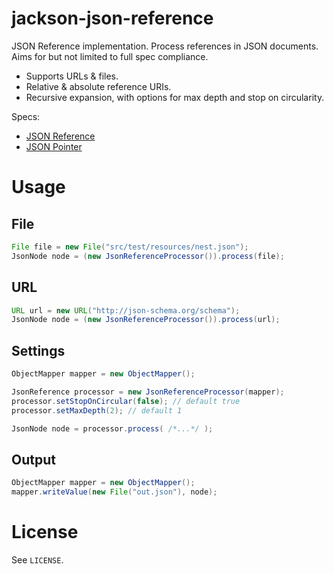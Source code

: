 jackson-json-reference
==============

JSON Reference implementation. Process references in JSON documents. Aims for but not limited to full spec compliance.

* Supports URLs & files.
* Relative & absolute reference URIs.
* Recursive expansion, with options for max depth and stop on circularity.

Specs:

* [JSON Reference](http://tools.ietf.org/html/draft-pbryan-zyp-json-ref-03)
* [JSON Pointer](http://tools.ietf.org/html/rfc6901)


# Usage

## File
```java
File file = new File("src/test/resources/nest.json");
JsonNode node = (new JsonReferenceProcessor()).process(file);
```

## URL
```java
URL url = new URL("http://json-schema.org/schema");
JsonNode node = (new JsonReferenceProcessor()).process(url);
```

## Settings
```java
ObjectMapper mapper = new ObjectMapper();

JsonReference processor = new JsonReferenceProcessor(mapper);
processor.setStopOnCircular(false); // default true
processor.setMaxDepth(2); // default 1

JsonNode node = processor.process( /*...*/ );
```

## Output
```java
ObjectMapper mapper = new ObjectMapper();
mapper.writeValue(new File("out.json"), node);
```

# License

See `LICENSE`.
